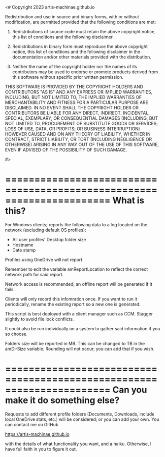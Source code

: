 <#
Copyright 2023 artis-machinae.github.io

Redistribution and use in source and binary forms, with or without modification, are permitted provided that the following conditions are met:

1. Redistributions of source code must retain the above copyright notice, this list of conditions and the following disclaimer.

2. Redistributions in binary form must reproduce the above copyright notice, this list of conditions and the following disclaimer in the documentation and/or other materials provided with the distribution.

3. Neither the name of the copyright holder nor the names of its contributors may be used to endorse or promote products derived from this software without specific prior written permission.

THIS SOFTWARE IS PROVIDED BY THE COPYRIGHT HOLDERS AND CONTRIBUTORS "AS IS" AND ANY EXPRESS OR IMPLIED WARRANTIES, INCLUDING, BUT NOT LIMITED TO, THE IMPLIED WARRANTIES OF MERCHANTABILITY AND FITNESS FOR A PARTICULAR PURPOSE ARE DISCLAIMED. IN NO EVENT SHALL THE COPYRIGHT HOLDER OR CONTRIBUTORS BE LIABLE FOR ANY DIRECT, INDIRECT, INCIDENTAL, SPECIAL, EXEMPLARY, OR CONSEQUENTIAL DAMAGES (INCLUDING, BUT NOT LIMITED TO, PROCUREMENT OF SUBSTITUTE GOODS OR SERVICES; LOSS OF USE, DATA, OR PROFITS; OR BUSINESS INTERRUPTION) HOWEVER CAUSED AND ON ANY THEORY OF LIABILITY, WHETHER IN CONTRACT, STRICT LIABILITY, OR TORT (INCLUDING NEGLIGENCE OR OTHERWISE) ARISING IN ANY WAY OUT OF THE USE OF THIS SOFTWARE, EVEN IF ADVISED OF THE POSSIBILITY OF SUCH DAMAGE.

#>

======================================================================
What is this?
======================================================================


For Windows clients; reports the following data to a log located on the network (excluding default OS profiles):
- All user profiles' Desktop folder size 
- Hostname
- Date stamp

Profiles using OneDrive will not report.

Remember to edit the variable amReportLocation to reflect the correct network path for said report.

Network access is recommended; an offline report will be generated if it fails.

Clients will only record this infomration once. If you want to run it periodically, rename the existing report so a new one is generated.


This script is best deployed with a client manager such as CCM. Stagger slightly to avoid file lock conflicts.


It could also be run individually on a system to gather said information if you so choose.

Folders size will be reported in MB. This can be changed to TB in the amDirSize variable.
Rounding will not occur; you can add that if you wish.



======================================================================
Can you make it do something else?
======================================================================

Requests to add different profile folders (Documents, Downloads, include local OneDrive stats, etc.) will be considered; or you can add your own. You can contact me on GitHub

https://artis-machinae.github.io

with the details of what functionality you want, and a haiku.
Otherwise, I have full faith in you to figure it out.

